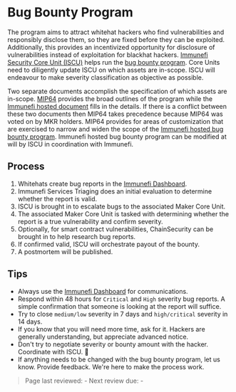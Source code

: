 # Bug Bounty Program

The program aims to attract whitehat hackers who find vulnerabilities and responsibly disclose them, so they are fixed before they can be exploited. Additionally, this provides an incentivized opportunity for disclosure of vulnerabilities instead of exploitation for blackhat hackers. [Immunefi Security Core Unit (ISCU)](https://mips.makerdao.com/mips/details/MIP39c2SP24#bug-bounty-program) helps run the [bug bounty program](https://mips.makerdao.com/mips/details/MIP64). Core Units need to diligently update ISCU on which assets are in-scope. ISCU will endeavour to make severity classification as objective as possible.

Two separate documents accomplish the specification of which assets are in-scope. [MIP64](https://mips.makerdao.com/mips/details/MIP64) provides the broad outlines of the program while the [Immunefi hosted document](https://immunefi.com/bounty/makerdao/) fills in the details. If there is a conflict between these two documents then MIP64 takes precedence because MIP64 was voted on by MKR holders. MIP64 provides for areas of customization that are exercised to narrow and widen the scope of the [Immunefi hosted bug bounty program](https://immunefi.com/bounty/makerdao/). Immunefi hosted bug bounty program can be modified at will by ISCU in coordination with Immunefi.

## Process

1. Whitehats create bug reports in the [Immunefi Dashboard](https://bugs.immunefi.com).
2. Immunefi Services Triaging does an initial evaluation to determine whether the report is valid.
3. ISCU is brought in to escalate bugs to the associated Maker Core Unit.
4. The associated Maker Core Unit is tasked with determining whether the report is a true vulnerability and confirm severity.
5. Optionally, for smart contract vulnerabilities, ChainSecurity can be brought in to help research bug reports.
6. If confirmed valid, ISCU will orchestrate payout of the bounty.
7. A postmortem will be published.

## Tips

- Always use the [Immunefi Dashboard](https://bugs.immunefi.com) for communications.
- Respond within 48 hours for `Critical` and `High` severity bug reports. A simple confirmation that someone is looking at the report will suffice.
- Try to close `medium/low` severity in 7 days and `high/critical` severity in 14 days.
- If you know that you will need more time, ask for it. Hackers are generally understanding, but appreciate advanced notice.
- Don't try to negotiate severity or bounty amount with the hacker. Coordinate with ISCU. :handshake: 
- If anything needs to be changed with the bug bounty program, let us know. Provide feedback. We're here to make the process work.

>Page last reviewed: -
>Next review due: -

